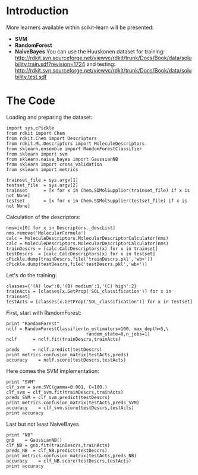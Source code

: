 # Introduction #

More learners available within scikit-learn will be presented:
  * **SVM**
  * **RandomForest**
  * **NaiveBayes**
You can use the Huuskonen dataset for training: http://rdkit.svn.sourceforge.net/viewvc/rdkit/trunk/Docs/Book/data/solubility.train.sdf?revision=1724 and testing: http://rdkit.svn.sourceforge.net/viewvc/rdkit/trunk/Docs/Book/data/solubility.test.sdf

# The Code #

Loading and preparing the dataset:
```
import sys,cPickle
from rdkit import Chem 
from rdkit.Chem import Descriptors
from rdkit.ML.Descriptors import MoleculeDescriptors
from sklearn.ensemble import RandomForestClassifier
from sklearn import svm
from sklearn.naive_bayes import GaussianNB
from sklearn import cross_validation
from sklearn import metrics

trainset_file = sys.argv[1]
testset_file  = sys.argv[2]
trainset      = [x for x in Chem.SDMolSupplier(trainset_file) if x is not None]
testset       = [x for x in Chem.SDMolSupplier(testset_file) if x is not None]
```

Calculation of the descriptors:
```
nms=[x[0] for x in Descriptors._descList]
nms.remove('MolecularFormula') 
calc = MoleculeDescriptors.MolecularDescriptorCalculator(nms)
calc = MoleculeDescriptors.MolecularDescriptorCalculator(nms)
trainDescrs = [calc.CalcDescriptors(x) for x in trainset]
testDescrs  = [calc.CalcDescriptors(x) for x in testset]
cPickle.dump(trainDescrs,file('trainDescrs.pkl','wb+'))
cPickle.dump(testDescrs,file('testDescrs.pkl','wb+'))
```

Let's do the training:
```
classes={'(A) low':0,'(B) medium':1,'(C) high':2}
trainActs = [classes[x.GetProp('SOL_classification')] for x in trainset]
testActs = [classes[x.GetProp('SOL_classification')] for x in testset]
```

First, start with RandomForest:
```
print "RandomForest"
nclf = RandomForestClassifier(n_estimators=100, max_depth=5,\
                              random_state=0,n_jobs=1)
nclf      = nclf.fit(trainDescrs,trainActs)

preds     = nclf.predict(testDescrs)
print metrics.confusion_matrix(testActs,preds)
accuracy    = nclf.score(testDescrs,testActs)
```
Here comes the SVM implementation:
```
print "SVM"
clf_svm = svm.SVC(gamma=0.001, C=100.)
clf_svm = clf_svm.fit(trainDescrs,trainActs)
preds_SVM = clf_svm.predict(testDescrs)
print metrics.confusion_matrix(testActs,preds_SVM)
accuracy    = clf_svm.score(testDescrs,testActs)
print accuracy
```
Last but not least NaiveBayes
```
print "NB"
gnb    = GaussianNB()
clf_NB = gnb.fit(trainDescrs,trainActs) 
preds_NB  = clf_NB.predict(testDescrs)
print metrics.confusion_matrix(testActs,preds_NB)
accuracy    = clf_NB.score(testDescrs,testActs)
print accuracy
```